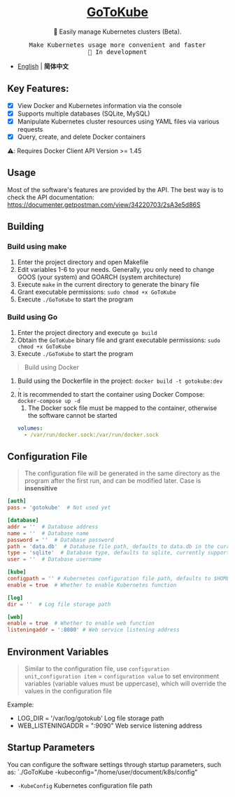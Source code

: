 <h1 align="center">
<a href="https://blog.horonlee.com">GoToKube</a>
</h1>

<p align="center">
🐳 Easily manage Kubernetes clusters (Beta).
</p>

<pre align="center">
Make Kubernetes usage more convenient and faster
🧪 In development
</pre>

- [English](./README.en-US.md) | **简体中文**

## Key Features:
- [x] View Docker and Kubernetes information via the console
- [x] Supports multiple databases (SQLite, MySQL)
- [x] Manipulate Kubernetes cluster resources using YAML files via various requests
- [x] Query, create, and delete Docker containers

⚠️: Requires Docker Client API Version >= 1.45

## Usage
Most of the software's features are provided by the API. The best way is to check the API documentation: https://documenter.getpostman.com/view/34220703/2sA3e5d86S

## Building
### Build using make
1. Enter the project directory and open Makefile
2. Edit variables 1-6 to your needs. Generally, you only need to change GOOS (your system) and GOARCH (system architecture)
3. Execute `make` in the current directory to generate the binary file
4. Grant executable permissions: `sudo chmod +x GoToKube`
5. Execute `./GoToKube` to start the program

### Build using Go
1. Enter the project directory and execute `go build`
2. Obtain the `GoToKube` binary file and grant executable permissions: `sudo chmod +x GoToKube`
3. Execute `./GoToKube` to start the program

> Build using Docker
1. Build using the Dockerfile in the project: `docker build -t gotokube:dev .`
2. It is recommended to start the container using Docker Compose: `docker-compose up -d`
    1. The Docker sock file must be mapped to the container, otherwise the software cannot be started
   ```yaml
   volumes:
     - /var/run/docker.sock:/var/run/docker.sock
   ```

## Configuration File
> The configuration file will be generated in the same directory as the program after the first run, and can be modified later. Case is **insensitive**

```toml
[auth]
pass = 'gotokube'  # Not used yet

[database]
addr = ''  # Database address
name = ''  # Database name
password = ''  # Database password
path = 'data.db'  # Database file path, defaults to data.db in the current directory
type = 'sqlite'  # Database type, defaults to sqlite, currently supports sqlite and mysql
user = ''  # Database username

[kube]
configpath = '' # Kubernetes configuration file path, defaults to $HOME/.kube/config
enable = true  # Whether to enable Kubernetes function

[log]
dir = ''  # Log file storage path

[web]
enable = true  # Whether to enable web function
listeningaddr = ':8080' # Web service listening address
```

## Environment Variables
> Similar to the configuration file, use `configuration unit`_`configuration item` = `configuration value` to set environment variables (variable values must be uppercase), which will override the values in the configuration file

Example:
- LOG_DIR = '/var/log/gotokub' Log file storage path
- WEB_LISTENINGADDR = ":9090" Web service listening address

## Startup Parameters
You can configure the software settings through startup parameters, such as: `./GoToKube -kubeconfig="/home/user/document/k8s/config"

- `-KubeConfig` Kubernetes configuration file path